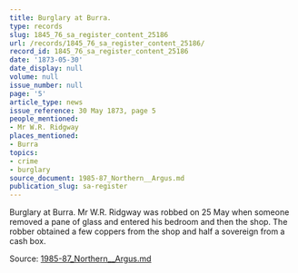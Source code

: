 ```yaml
---
title: Burglary at Burra.
type: records
slug: 1845_76_sa_register_content_25186
url: /records/1845_76_sa_register_content_25186/
record_id: 1845_76_sa_register_content_25186
date: '1873-05-30'
date_display: null
volume: null
issue_number: null
page: '5'
article_type: news
issue_reference: 30 May 1873, page 5
people_mentioned:
- Mr W.R. Ridgway
places_mentioned:
- Burra
topics:
- crime
- burglary
source_document: 1985-87_Northern__Argus.md
publication_slug: sa-register
---
```


Burglary at Burra.  Mr W.R. Ridgway was robbed on 25 May when someone removed a pane of glass and entered his bedroom and then the shop.  The robber obtained a few coppers from the shop and half a sovereign from a cash box.

Source: [1985-87_Northern__Argus.md](/downloads/markdown/1985-87_Northern__Argus.md)
